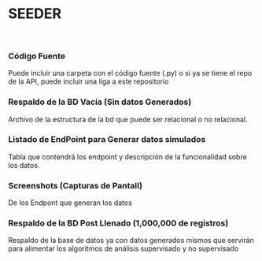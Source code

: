 # SEEDER

<BR>

### Código Fuente
Puede incluir una carpeta con el código fuente (.py) o si ya se tiene el repo de la API, puede incluir una liga a este repositorio
<BR>

### Respaldo de la BD Vacía (Sin datos Generados)
Archivo de la estructura de la bd que puede ser relacional o no relacional.
<BR>

### Listado de EndPoint para Generar datos simulados
Tabla que contendrá los endpoint y descripción de la funcionalidad sobre los datos.
<BR>

### Screenshots (Capturas de Pantall)
De los Endpont que generan los datos
<BR>

### Respaldo de la BD Post Llenado (1,000,000 de registros)
Respaldo de la base de datos ya con datos generados mismos que servirán para alimentar los algoritmos de análisis supervisado y no supervisado